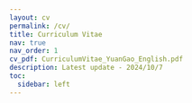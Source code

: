 ```yaml
---
layout: cv
permalink: /cv/
title: Curriculum Vitae
nav: true
nav_order: 1
cv_pdf: CurriculumVitae_YuanGao_English.pdf
description: Latest update - 2024/10/7
toc:
  sidebar: left
---
```

